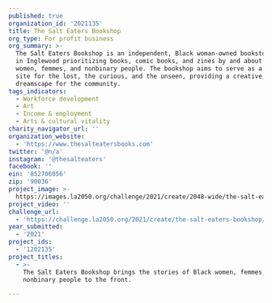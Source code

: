 ```yaml
---
published: true
organization_id: '2021135'
title: The Salt Eaters Bookshop
org_type: For profit business
org_summary: >-
  The Salt Eaters Bookshop is an independent, Black woman-owned bookstore based
  in Inglewood prioritizing books, comic books, and zines by and about Black
  women, femmes, and nonbinary people. The bookshop aims to serve as a radical
  site for the lost, the curious, and the unseen, providing a creative, literary
  dreamscape for the community.
tags_indicators:
  - Workforce development
  - Art
  - Income & employment
  - Arts & cultural vitality
charity_navigator_url: ''
organization_website:
  - 'https://www.thesalteatersbooks.com'
twitter: '@n/a'
instagram: '@thesalteaters'
facebook: ''
ein: '852706056'
zip: '90036'
project_image: >-
  https://images.la2050.org/challenge/2021/create/2048-wide/the-salt-eaters-bookshop.jpg
project_video: ''
challenge_url:
  - 'https://challenge.la2050.org/2021/create/the-salt-eaters-bookshop/'
year_submitted:
  - '2021'
project_ids:
  - '1202135'
project_titles:
  - >-
    The Salt Eaters Bookshop brings the stories of Black women, femmes, and
    nonbinary people to the front.

---
```

